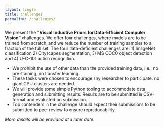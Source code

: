```yaml
---
layout: single
title: Challenges
permalink: /challenges/
---
```


We present the **"Visual Inductive Priors for Data-Efficient Computer Vision"** challenges. We offer four challenges, where models are to be trained from scratch, and we reduce the number of training samples to a fraction of the full set. The four data-deficient challenges are: 1) ImageNet classification 2) Cityscapes segmentation, 3) MS COCO object detection and 4) UFC-101 action recognition.

- We prohibit the use of other data than the provided training data, i.e., no pre-training, no transfer learning.
- These tasks were chosen to encourage any researcher to participate: no giant GPU clusters are needed.
- We will provide some simple Python tooling to accommodate data generation and submitting results. Results are to be submitted in CSV-format and evaluated on submission.
- Top contenders in the challenge should expect their submissions to be submitted to peer review to ensure reproducability.

*More details will be provided at a later date.*